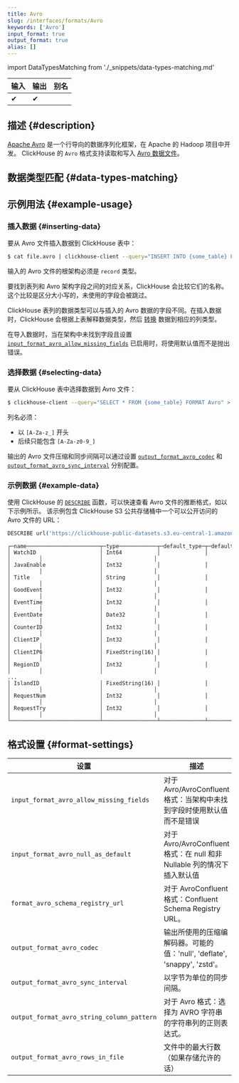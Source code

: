 ```yaml
---
title: Avro
slug: /interfaces/formats/Avro
keywords: ['Avro']
input_format: true
output_format: true
alias: []
---
```


import DataTypesMatching from './_snippets/data-types-matching.md'

| 输入  | 输出  | 别名  |
|-------|--------|-------|
| ✔     | ✔      |       |

## 描述 {#description}

[Apache Avro](https://avro.apache.org/) 是一个行导向的数据序列化框架，在 Apache 的 Hadoop 项目中开发。
ClickHouse 的 `Avro` 格式支持读取和写入 [Avro 数据文件](https://avro.apache.org/docs/current/spec.html#Object+Container+Files)。

## 数据类型匹配 {#data-types-matching}

<DataTypesMatching/>

## 示例用法 {#example-usage}

### 插入数据 {#inserting-data}

要从 Avro 文件插入数据到 ClickHouse 表中：

```bash
$ cat file.avro | clickhouse-client --query="INSERT INTO {some_table} FORMAT Avro"
```

输入的 Avro 文件的根架构必须是 `record` 类型。

要找到表列和 Avro 架构字段之间的对应关系，ClickHouse 会比较它们的名称。 
这个比较是区分大小写的，未使用的字段会被跳过。

ClickHouse 表列的数据类型可以与插入的 Avro 数据的字段不同。在插入数据时，ClickHouse 会根据上表解释数据类型，然后 [转换](/sql-reference/functions/type-conversion-functions#cast) 数据到相应的列类型。

在导入数据时，当在架构中未找到字段且设置 [`input_format_avro_allow_missing_fields`](/operations/settings/settings-formats.md/#input_format_avro_allow_missing_fields) 已启用时，将使用默认值而不是抛出错误。

### 选择数据 {#selecting-data}

要从 ClickHouse 表中选择数据到 Avro 文件：

```bash
$ clickhouse-client --query="SELECT * FROM {some_table} FORMAT Avro" > file.avro
```

列名必须：

- 以 `[A-Za-z_]` 开头
- 后续只能包含 `[A-Za-z0-9_]`

输出的 Avro 文件压缩和同步间隔可以通过设置 [`output_format_avro_codec`](/operations/settings/settings-formats.md/#output_format_avro_codec) 和 [`output_format_avro_sync_interval`](/operations/settings/settings-formats.md/#output_format_avro_sync_interval) 分别配置。

### 示例数据 {#example-data}

使用 ClickHouse 的 [`DESCRIBE`](/sql-reference/statements/describe-table) 函数，可以快速查看 Avro 文件的推断格式，如以下示例所示。 
该示例包含 ClickHouse S3 公共存储桶中一个可以公开访问的 Avro 文件的 URL：

```sql title="查询"
DESCRIBE url('https://clickhouse-public-datasets.s3.eu-central-1.amazonaws.com/hits.avro','Avro);
```
```response title="响应"
┌─name───────────────────────┬─type────────────┬─default_type─┬─default_expression─┬─comment─┬─codec_expression─┬─ttl_expression─┐
│ WatchID                    │ Int64           │              │                    │         │                  │                │
│ JavaEnable                 │ Int32           │              │                    │         │                  │                │
│ Title                      │ String          │              │                    │         │                  │                │
│ GoodEvent                  │ Int32           │              │                    │         │                  │                │
│ EventTime                  │ Int32           │              │                    │         │                  │                │
│ EventDate                  │ Date32          │              │                    │         │                  │                │
│ CounterID                  │ Int32           │              │                    │         │                  │                │
│ ClientIP                   │ Int32           │              │                    │         │                  │                │
│ ClientIP6                  │ FixedString(16) │              │                    │         │                  │                │
│ RegionID                   │ Int32           │              │                    │         │                  │                │
...
│ IslandID                   │ FixedString(16) │              │                    │         │                  │                │
│ RequestNum                 │ Int32           │              │                    │         │                  │                │
│ RequestTry                 │ Int32           │              │                    │         │                  │                │
└────────────────────────────┴─────────────────┴──────────────┴────────────────────┴─────────┴──────────────────┴────────────────┘
```

## 格式设置 {#format-settings}

| 设置                                         | 描述                                                                                               | 默认    |
|---------------------------------------------|-----------------------------------------------------------------------------------------------------|---------|
| `input_format_avro_allow_missing_fields`    | 对于 Avro/AvroConfluent 格式：当架构中未找到字段时使用默认值而不是错误                               | `0`     |
| `input_format_avro_null_as_default`         | 对于 Avro/AvroConfluent 格式：在 null 和非 Nullable 列的情况下插入默认值                             |   `0`   |
| `format_avro_schema_registry_url`           | 对于 AvroConfluent 格式：Confluent Schema Registry URL。                                            |         |
| `output_format_avro_codec`                  | 输出所使用的压缩编解码器。可能的值：'null', 'deflate', 'snappy', 'zstd'。                          |         |
| `output_format_avro_sync_interval`          | 以字节为单位的同步间隔。                                                                            | `16384` |
| `output_format_avro_string_column_pattern`  | 对于 Avro 格式：选择为 AVRO 字符串的字符串列的正则表达式。                                         |         |
| `output_format_avro_rows_in_file`           | 文件中的最大行数（如果存储允许的话）                                                                | `1`     |
